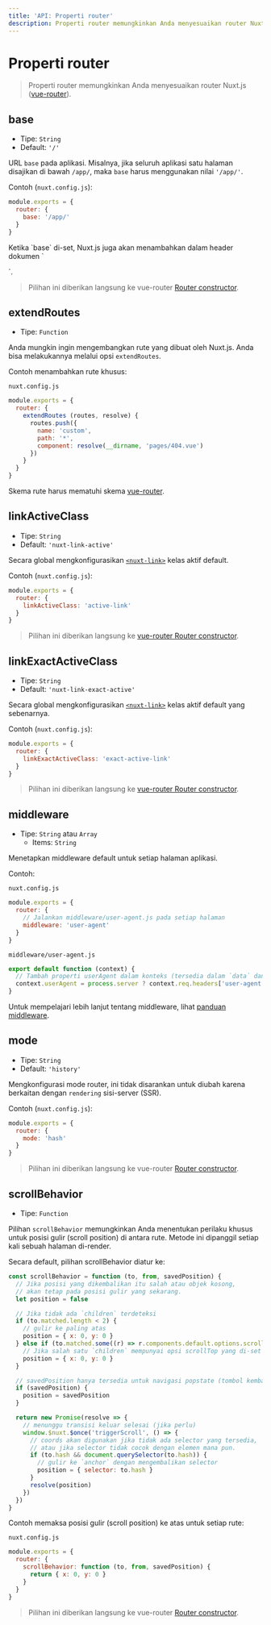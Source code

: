 ```yaml
---
title: 'API: Properti router'
description: Properti router memungkinkan Anda menyesuaikan router Nuxt.js.
---
```


# Properti router

> Properti router memungkinkan Anda menyesuaikan router Nuxt.js ([vue-router](https://router.vuejs.org/en/)).

## base

- Tipe: `String`
- Default: `'/'`

URL `base` pada aplikasi. Misalnya, jika seluruh aplikasi satu halaman disajikan di bawah `/app/`, maka `base` harus menggunakan nilai `'/app/'`.

Contoh (`nuxt.config.js`):

```js
module.exports = {
  router: {
    base: '/app/'
  }
}
```

<div class="Alert Alert-blue">Ketika `base` di-set, Nuxt.js juga akan menambahkan dalam header dokumen `<base href="%7B%7B%20router.base%20%7D%7D">

`.

</div>

> Pilihan ini diberikan langsung ke vue-router [Router constructor](https://router.vuejs.org/en/api/options.html).

## extendRoutes

- Tipe: `Function`

Anda mungkin ingin mengembangkan rute yang dibuat oleh Nuxt.js. Anda bisa melakukannya melalui opsi `extendRoutes`.

Contoh menambahkan rute khusus:

`nuxt.config.js`

```js
module.exports = {
  router: {
    extendRoutes (routes, resolve) {
      routes.push({
        name: 'custom',
        path: '*',
        component: resolve(__dirname, 'pages/404.vue')
      })
    }
  }
}
```

Skema rute harus mematuhi skema [vue-router](https://router.vuejs.org/en/).

## linkActiveClass

- Tipe: `String`
- Default: `'nuxt-link-active'`

Secara global mengkonfigurasikan [`<nuxt-link>`](/api/components-nuxt-link) kelas aktif default.

Contoh (`nuxt.config.js`):

```js
module.exports = {
  router: {
    linkActiveClass: 'active-link'
  }
}
```

> Pilihan ini diberikan langsung ke [vue-router Router constructor](https://router.vuejs.org/en/api/options.html).

## linkExactActiveClass

- Tipe: `String`
- Default: `'nuxt-link-exact-active'`

Secara global mengkonfigurasikan [`<nuxt-link>`](/api/components-nuxt-link) kelas aktif default yang sebenarnya.

Contoh (`nuxt.config.js`):

```js
module.exports = {
  router: {
    linkExactActiveClass: 'exact-active-link'
  }
}
```

> Pilihan ini diberikan langsung ke [vue-router Router constructor](https://router.vuejs.org/en/api/options.html).

## middleware

- Tipe: `String` atau `Array`
    - Items: `String`

Menetapkan middleware default untuk setiap halaman aplikasi.

Contoh:

`nuxt.config.js`

```js
module.exports = {
  router: {
    // Jalankan middleware/user-agent.js pada setiap halaman
    middleware: 'user-agent'
  }
}
```

`middleware/user-agent.js`

```js
export default function (context) {
  // Tambah properti userAgent dalam konteks (tersedia dalam `data` dan `fetch`)
  context.userAgent = process.server ? context.req.headers['user-agent'] : navigator.userAgent
}
```

Untuk mempelajari lebih lanjut tentang middleware, lihat [panduan middleware](/guide/routing#middleware).

## mode

- Tipe: `String`
- Default: `'history'`

Mengkonfigurasi mode router, ini tidak disarankan untuk diubah karena berkaitan dengan `rendering` sisi-server (SSR).

Contoh (`nuxt.config.js`):

```js
module.exports = {
  router: {
    mode: 'hash'
  }
}
```

> Pilihan ini diberikan langsung ke vue-router [Router constructor](https://router.vuejs.org/en/api/options.html).

## scrollBehavior

- Tipe: `Function`

Pilihan `scrollBehavior` memungkinkan Anda menentukan perilaku khusus untuk posisi gulir (scroll position) di antara rute. Metode ini dipanggil setiap kali sebuah halaman di-render.

Secara default, pilihan scrollBehavior diatur ke:

```js
const scrollBehavior = function (to, from, savedPosition) {
  // Jika posisi yang dikembalikan itu salah atau objek kosong,
  // akan tetap pada posisi gulir yang sekarang.
  let position = false

  // Jika tidak ada `children` terdeteksi
  if (to.matched.length < 2) {
    // gulir ke paling atas
    position = { x: 0, y: 0 }
  } else if (to.matched.some((r) => r.components.default.options.scrollToTop)) {
    // Jika salah satu `children` mempunyai opsi scrollTop yang di-set true
    position = { x: 0, y: 0 }
  }

  // savedPosition hanya tersedia untuk navigasi popstate (tombol kembali)
  if (savedPosition) {
    position = savedPosition
  }

  return new Promise(resolve => {
    // menunggu transisi keluar selesai (jika perlu)
    window.$nuxt.$once('triggerScroll', () => {
      // coords akan digunakan jika tidak ada selector yang tersedia,
      // atau jika selector tidak cocok dengan elemen mana pun.
      if (to.hash && document.querySelector(to.hash)) {
        // gulir ke `anchor` dengan mengembalikan selector
        position = { selector: to.hash }
      }
      resolve(position)
    })
  })
}
```

Contoh memaksa posisi gulir (scroll position) ke atas untuk setiap rute:

`nuxt.config.js`

```js
module.exports = {
  router: {
    scrollBehavior: function (to, from, savedPosition) {
      return { x: 0, y: 0 }
    }
  }
}
```

> Pilihan ini diberikan langsung ke vue-router [Router constructor](https://router.vuejs.org/en/api/options.html).
